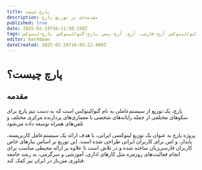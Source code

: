 ```yaml
---
title: پارچ چیست
description: مقدمه‌ای بر توزیع پارچ
published: true
date: 2025-02-24T16:11:50.230Z
tags: پارچ, لینوکس, گنو, گنو/لینوکس, توزیع-گنو/لینوکس, آرچ-فارسی, آرچ, آرچ-بیس, پارچ-گنو/لینوکس, پارچ-لینوکس
editor: markdown
dateCreated: 2025-02-24T16:05:22.489Z
---
```


# پارچ چیست؟
## مقدمه
پارچ، یک توزیع از سیستم‌عاملی به نام گنو/لینوکس است که به دست تیم پارچ برای سکوهای مختلفی از جمله رایانه‌های شخصی با معماری‌های پردازنده مرکزی مختلف و تلفن‌های همراه توسعه داده می‌شود

پروژه پارچ به عنوان یک توزیع لینوکسی ایرانی، با هدف ارائه یک سیستم‌عامل کاربرپسند، پایدار، و امن برای کاربران ایرانی طراحی شده است. این توزیع بر اساس نیازهای خاص کاربران فارسی‌زبان ساخته شده و در تلاش است تا علاوه بر ارائه محیطی مناسب برای انجام فعالیت‌های روزمره مثل کارهای اداری، آموزشی و سرگرمی، به رشد جامعه فناوری متن‌باز در ایران نیز کمک کند.